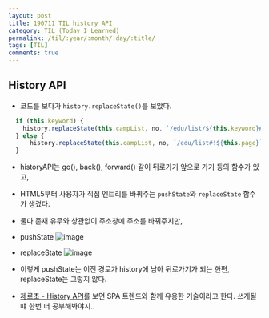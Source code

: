 ```yaml
---
layout: post
title: 190711 TIL history API
category: TIL (Today I Learned)
permalink: /til/:year/:month/:day/:title/
tags: [TIL]
comments: true
---
```


## **History API**
- 코드를 보다가 `history.replaceState()`를 보았다.

```javascript
  if (this.keyword) {
    history.replaceState(this.campList, no, `/edu/list/${this.keyword}#!${this.page}`);
  } else {
      history.replaceState(this.campList, no, `/edu/list#!${this.page}`);
  }
```

- historyAPI는 go(), back(), forward() 같이 뒤로가기 앞으로 가기 등의 함수가 있고, 
- HTML5부터 사용자가 직접 엔트리를 바꿔주는 `pushState`와 `replaceState` 함수가 생겼다. 
- 둘다 존재 유무와 상관없이 주소창에 주소를 바꿔주지만, 
- pushState
![image](https://user-images.githubusercontent.com/40848630/61064504-df213800-a43c-11e9-94d8-892e597924cb.png)
- replaceState
![image](https://user-images.githubusercontent.com/40848630/61064533-ef391780-a43c-11e9-893f-f242b50bd5f5.png)
- 이렇게 pushState는 이전 경로가 history에 남아 뒤로가기가 되는 한편, replaceState는 그렇지 않다. 

- [제로초 - History API](https://www.zerocho.com/category/HTML&DOM/post/599d2fb635814200189fe1a7)를 보면 SPA 트렌드와 함께 유용한 기술이라고 한다. 쓰게될 떄 한번 더 공부해봐야지.. 